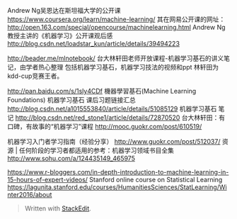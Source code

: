 Andrew Ng吴恩达在斯坦福大学的公开课
https://www.coursera.org/learn/machine-learning/
其在网易公开课的网址：
http://open.163.com/special/opencourse/machinelearning.html
Andrew Ng教授主讲的《机器学习》公开课观后感
http://blog.csdn.net/loadstar_kun/article/details/39494223

http://beader.me/mlnotebook/
台大林轩田老师开放课程-机器学习基石的讲义笔记，由学者热心整理
包括机器学习基石，机器学习技法的视频和ppt
林轩田为kdd-cup竞赛王者。

http://pan.baidu.com/s/1sly4CDf
機器學習基石(Machine Learning Foundations) 机器学习基石 课后习题链接汇总
http://blog.csdn.net/a1015553840/article/details/51085129
机器学习基石 笔记
http://blog.csdn.net/red_stone1/article/details/72870520
台大林轩田：有口碑，有故事的“机器学习”课程
http://mooc.guokr.com/post/610519/

机器学习入门者学习指南（经验分享） 
http://www.guokr.com/post/512037/
资源 | 任何阶段的学习者都适用的参考：机器学习领域书目全集
http://www.sohu.com/a/124435149_465975

https://www.r-bloggers.com/in-depth-introduction-to-machine-learning-in-15-hours-of-expert-videos/
Stanford online course on Statistical Learning
https://lagunita.stanford.edu/courses/HumanitiesSciences/StatLearning/Winter2016/about


> Written with [StackEdit](https://stackedit.io/).